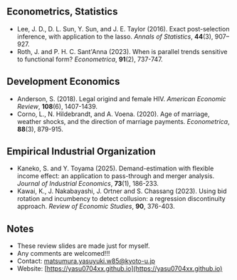 ## Econometrics, Statistics
- Lee, J. D., D. L. Sun, Y. Sun, and J. E. Taylor (2016). Exact post-selection inference, with application to the lasso. _Annals of Statistics_, **44**(3), 907–927.
- Roth, J. and P. H. C. Sant'Anna (2023). When is parallel trends sensitive to functional form? _Econometrica_, **91**(2), 737-747.

## Development Economics
- Anderson, S. (2018). Legal origind and female HIV. _American Economic Review_, **108**(6), 1407-1439.
- Corno, L., N. Hildebrandt, and A. Voena. (2020). Age of marriage, weather shocks, and the direction of marriage payments. _Econometrica_, **88**(3), 879-915.

## Empirical Industrial Organization
- Kaneko, S. and Y. Toyama (2025). Demand-estimation with flexible income effect: an application to pass-through and merger analysis. _Journal of Industrial Economics_, **73**(1), 186-233.
- Kawai, K., J. Nakabayashi, J. Ortner and S. Chassang (2023). Using bid rotation and incumbency to detect collusion: a regression discontinuity approach. _Review of Economic Studies_, **90**, 376-403.
## Notes 
- These review slides are made just for myself.
- Any comments are welcomed!!!
- Contact: [matsumura.yasuyuki.w85@kyoto-u.jp](mailto:matsumura.yasuyuki.w85@kyoto-u.jp)
- Website: [https://yasu0704xx.github.io](https://yasu0704xx.github.io)



